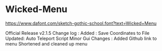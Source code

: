 # Wicked-Menu

https://www.dafont.com/sketch-gothic-school.font?text=Wicked+Menu

Official Release v2.1.5
Change log :
Added :
Save Coordinates to File
Updated:
Auto Teleport Script 
Minor Gui Changes :
Added Github link to menu 
Shortened and cleaned up menu
